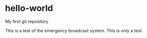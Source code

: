 # hello-world
My first git repository

This is a test of the emergency broadcast system. This is only a test.
